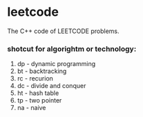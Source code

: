 leetcode
========

The C++ code of LEETCODE problems.

### shotcut for algorightm or technology:
1. dp - dynamic programming
1. bt - backtracking
1. rc - recurion
1. dc - divide and conquer
1. ht - hash table
1. tp - two pointer
1. na - naive